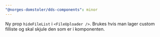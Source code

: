 ```yaml
---
"@norges-domstoler/dds-components": minor
---
```


Ny prop `hideFileList` i `<FileUploader />`. Brukes hvis man lager custom filliste og skal skjule den som er i komponenten.
